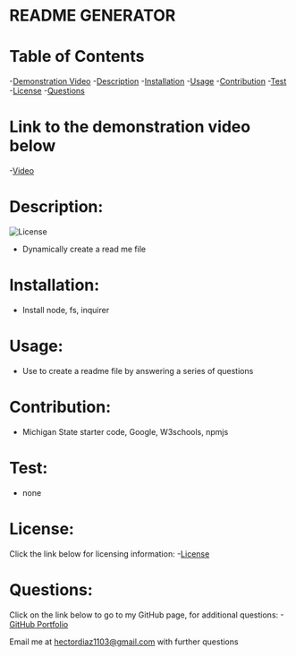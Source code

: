 
# README GENERATOR

# Table of Contents

-[Demonstration Video](#Video)
-[Description](#description)
-[Installation](#installation)
-[Usage](#usage)
-[Contribution](#contribution)
-[Test](#test)
-[License](#license)
-[Questions](#questions)

# Link to the demonstration video below
-[Video](https://drive.google.com/file/d/1OwVdUmsgHP1sjVdkr0rwu-7OdLixyYPC/view)

# Description:
![License](https://img.shields.io/badge/License-MIT-blue.svg)

* Dynamically create a read me file


# Installation:

* Install node, fs, inquirer

# Usage:

* Use to create a readme file by answering a series of questions

# Contribution:

* Michigan State starter code, Google, W3schools, npmjs

# Test:

* none

# License:
Click the link below for licensing information:
 -[License](https://opensource.org/licenses/MIT)

# Questions:
Click on the link below to go to my GitHub page, for additional questions:
-[GitHub Portfolio](https:github.com/hectordiazjr)

Email me at hectordiaz1103@gmail.com with further questions



